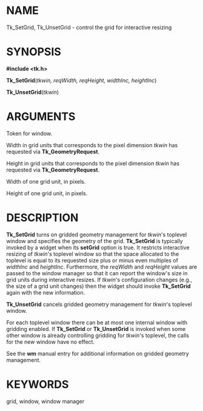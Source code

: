 # NAME

Tk_SetGrid, Tk_UnsetGrid - control the grid for interactive resizing

# SYNOPSIS

**#include \<tk.h\>**

**Tk_SetGrid**(*tkwin, reqWidth, reqHeight, widthInc, heightInc*)

**Tk_UnsetGrid**(*tkwin*)

# ARGUMENTS

Token for window.

Width in grid units that corresponds to the pixel dimension *tkwin* has
requested via **Tk_GeometryRequest**.

Height in grid units that corresponds to the pixel dimension *tkwin* has
requested via **Tk_GeometryRequest**.

Width of one grid unit, in pixels.

Height of one grid unit, in pixels.

# DESCRIPTION

**Tk_SetGrid** turns on gridded geometry management for *tkwin*\'s
toplevel window and specifies the geometry of the grid. **Tk_SetGrid**
is typically invoked by a widget when its **setGrid** option is true. It
restricts interactive resizing of *tkwin*\'s toplevel window so that the
space allocated to the toplevel is equal to its requested size plus or
minus even multiples of *widthInc* and *heightInc*. Furthermore, the
*reqWidth* and *reqHeight* values are passed to the window manager so
that it can report the window\'s size in grid units during interactive
resizes. If *tkwin*\'s configuration changes (e.g., the size of a grid
unit changes) then the widget should invoke **Tk_SetGrid** again with
the new information.

**Tk_UnsetGrid** cancels gridded geometry management for *tkwin*\'s
toplevel window.

For each toplevel window there can be at most one internal window with
gridding enabled. If **Tk_SetGrid** or **Tk_UnsetGrid** is invoked when
some other window is already controlling gridding for *tkwin*\'s
toplevel, the calls for the new window have no effect.

See the **wm** manual entry for additional information on gridded
geometry management.

# KEYWORDS

grid, window, window manager

<!---
Copyright (c) 1990-1994 The Regents of the University of California
Copyright (c) 1994-1996 Sun Microsystems, Inc
-->

